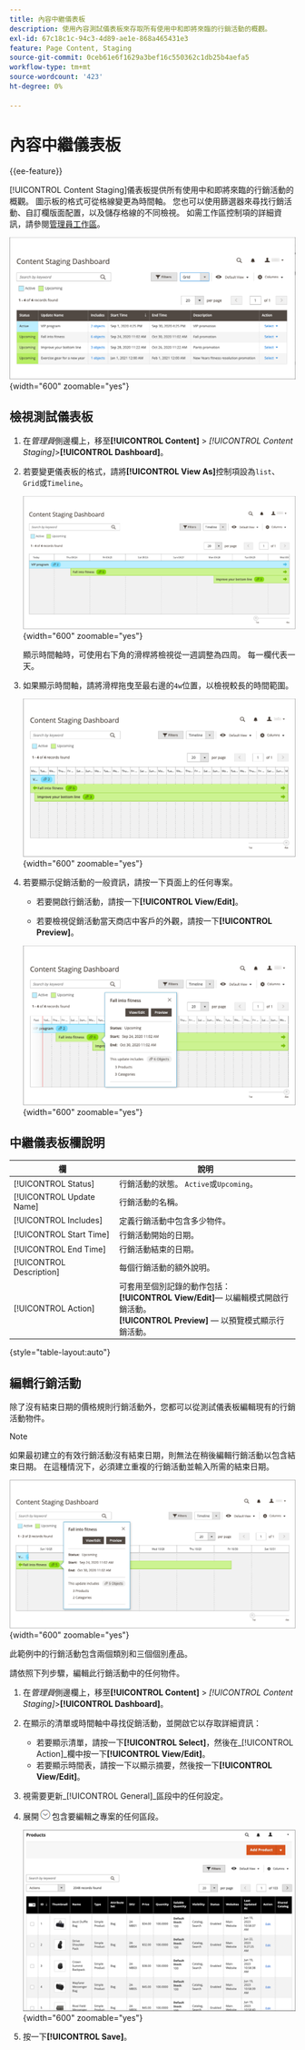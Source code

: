 ```yaml
---
title: 內容中繼儀表板
description: 使用內容測試儀表板來存取所有使用中和即將來臨的行銷活動的概觀。
exl-id: 67c18c1c-94c3-4d89-ae1e-868a465431e3
feature: Page Content, Staging
source-git-commit: 0ceb61e6f1629a3bef16c550362c1db25b4aefa5
workflow-type: tm+mt
source-wordcount: '423'
ht-degree: 0%

---
```


# 內容中繼儀表板

{{ee-feature}}

[!UICONTROL Content Staging]儀表板提供所有使用中和即將來臨的行銷活動的概觀。 圖示板的格式可從格線變更為時間軸。 您也可以使用篩選器來尋找行銷活動、自訂欄版面配置，以及儲存格線的不同檢視。 如需工作區控制項的詳細資訊，請參閱[管理員工作區](../getting-started/admin-workspace.md)。

![網格檢視中的暫存儀表板](./assets/content-staging-grid-view.png){width="600" zoomable="yes"}

## 檢視測試儀表板

1. 在&#x200B;_管理員_&#x200B;側邊欄上，移至&#x200B;**[!UICONTROL Content]** > _[!UICONTROL Content Staging]_>**[!UICONTROL Dashboard]**。

1. 若要變更儀表板的格式，請將&#x200B;**[!UICONTROL View As]**&#x200B;控制項設為`list`、`Grid`或`Timeline`。

   ![時間表檢視](./assets/content-staging-dashboard-timeline.png){width="600" zoomable="yes"}

   顯示時間軸時，可使用右下角的滑桿將檢視從一週調整為四周。 每一欄代表一天。

1. 如果顯示時間軸，請將滑桿拖曳至最右邊的`4w`位置，以檢視較長的時間範圍。

   ![四周檢視](./assets/content-staging-timeline-4-week-view.png){width="600" zoomable="yes"}

1. 若要顯示促銷活動的一般資訊，請按一下頁面上的任何專案。

   - 若要開啟行銷活動，請按一下&#x200B;**[!UICONTROL View/Edit]**。

   - 若要檢視促銷活動當天商店中客戶的外觀，請按一下&#x200B;**[!UICONTROL Preview]**。

   ![行銷活動資訊](./assets/content-staging-campaign-info.png){width="600" zoomable="yes"}

## 中繼儀表板欄說明

| 欄 | 說明 |
|--- |--- |
| [!UICONTROL Status] | 行銷活動的狀態。 `Active`或`Upcoming`。 |
| [!UICONTROL Update Name] | 行銷活動的名稱。 |
| [!UICONTROL Includes] | 定義行銷活動中包含多少物件。 |
| [!UICONTROL Start Time] | 行銷活動開始的日期。 |
| [!UICONTROL End Time] | 行銷活動結束的日期。 |
| [!UICONTROL Description] | 每個行銷活動的額外說明。 |
| [!UICONTROL Action] | 可套用至個別記錄的動作包括： <br/>**[!UICONTROL View/Edit]**— 以編輯模式開啟行銷活動。<br/>**[!UICONTROL Preview]** — 以預覽模式顯示行銷活動。 |

{style="table-layout:auto"}

## 編輯行銷活動

除了沒有結束日期的價格規則行銷活動外，您都可以從測試儀表板編輯現有的行銷活動物件。

>[!NOTE]
>
>如果最初建立的有效行銷活動沒有結束日期，則無法在稍後編輯行銷活動以包含結束日期。 在這種情況下，必須建立重複的行銷活動並輸入所需的結束日期。

![行銷活動詳細資料](./assets/content-staging-dashboard-view-edit.png){width="600" zoomable="yes"}

此範例中的行銷活動包含兩個類別和三個個別產品。

請依照下列步驟，編輯此行銷活動中的任何物件。

1. 在&#x200B;_管理員_&#x200B;側邊欄上，移至&#x200B;**[!UICONTROL Content]** > _[!UICONTROL Content Staging]_>**[!UICONTROL Dashboard]**。

1. 在顯示的清單或時間軸中尋找促銷活動，並開啟它以存取詳細資訊：

   - 若要顯示清單，請按一下&#x200B;**[!UICONTROL Select]**，然後在&#x200B;_[!UICONTROL Action]_欄中按一下&#x200B;**[!UICONTROL View/Edit]**。
   - 若要顯示時間表，請按一下以顯示摘要，然後按一下&#x200B;**[!UICONTROL View/Edit]**。

1. 視需要更新&#x200B;_[!UICONTROL General]_區段中的任何設定。

1. 展開![展開選取器](../assets/icon-display-expand.png)包含要編輯之專案的任何區段。

   ![正在更新行銷活動專案的指派產品](./assets/content-staging-campaign-edit-products.png){width="600" zoomable="yes"}

1. 按一下&#x200B;**[!UICONTROL Save]**。
